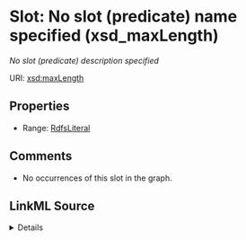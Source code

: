 

# Slot: No slot (predicate) name specified (xsd_maxLength)


_No slot (predicate) description specified_







URI: [xsd:maxLength](http://www.w3.org/2001/XMLSchema#maxLength)



<!-- no inheritance hierarchy -->








## Properties

* Range: [RdfsLiteral](../classes/RdfsLiteral.md)





## Comments

* No occurrences of this slot in the graph.



## LinkML Source

<details>

```yaml
name: xsd_maxLength
description: No slot (predicate) description specified
title: No slot (predicate) name specified
comments:
- No occurrences of this slot in the graph.
from_schema: sawgraph-kg
rank: 1000
slot_uri: xsd:maxLength
alias: xsd_maxLength
range: rdfs_Literal

```
</details>